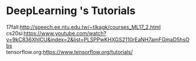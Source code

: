 # DeepLearning 's Tutorials
17fall:http://speech.ee.ntu.edu.tw/~tlkagk/courses_ML17_2.html<br>
cs20si:https://www.youtube.com/watch?v=9kC836XhICU&index=2&list=PLSPPwKHXGS2110rEaNH7amFGmaD5hsObs<br>
tensorflow.org:https://www.tensorflow.org/tutorials/
